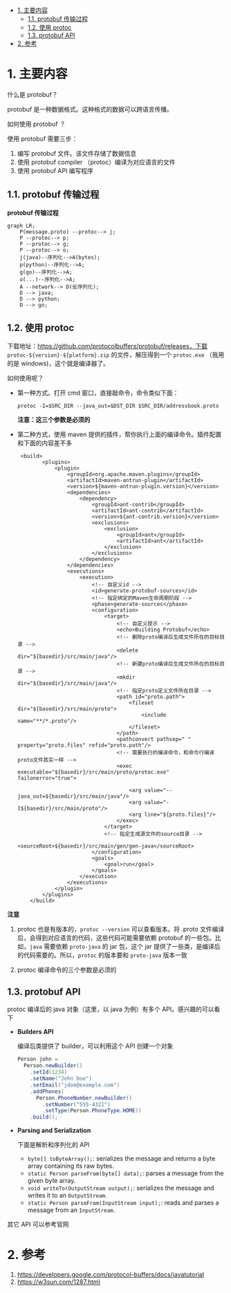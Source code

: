 
<!-- TOC -->

- [1. 主要内容](#1-%E4%B8%BB%E8%A6%81%E5%86%85%E5%AE%B9)
    - [1.1. protobuf 传输过程](#11-protobuf-%E4%BC%A0%E8%BE%93%E8%BF%87%E7%A8%8B)
    - [1.2. 使用 protoc](#12-%E4%BD%BF%E7%94%A8-protoc)
    - [1.3. protobuf API](#13-protobuf-api)
- [2. 参考](#2-%E5%8F%82%E8%80%83)

<!-- /TOC -->

# 1. 主要内容

什么是 protobuf？

protobuf 是一种数据格式。这种格式的数据可以跨语言传播。

如何使用 protobuf ？

使用 protobuf 需要三步：

1. 编写 protobuf 文件。该文件存储了数据信息
2. 使用 protobuf compiler （protoc）编译为对应语言的文件
3. 使用 protobuf API 编写程序



## 1.1. protobuf 传输过程



**protobuf 传输过程** 



```mermaid
graph LR;
	P(message.proto) --protoc--> j;
	P --protoc--> p;
	P --protoc--> g;
	P --protoc--> o;
    j(java)--序列化-->A(bytes);
    p(python)--序列化-->A;
    g(go)--序列化-->A;
    o(...)--序列化-->A;
    A --network--> D(反序列化);
    D --> java;
    D --> python;
    D --> go;
```





## 1.2. 使用 protoc

下载地址：https://github.com/protocolbuffers/protobuf/releases，下载 `protoc-${version}-${platform}.zip` 的文件，解压得到一个 `protoc.exe` （我用的是 windows)，这个就是编译器了。

如何使用呢？

- 第一种方式。打开 cmd 窗口，直接敲命令，命令类似下面：

  ```
  protoc -I=$SRC_DIR --java_out=$DST_DIR $SRC_DIR/addressbook.proto
  ```

  **注意：这三个参数是必须的**

- 第二种方式，使用 maven 提供的插件，帮你执行上面的编译命令。插件配置和下面的内容差不多

  ```
   <build>
          <plugins>
              <plugin>
                  <groupId>org.apache.maven.plugins</groupId>
                  <artifactId>maven-antrun-plugin</artifactId>
                  <version>${maven-antrun-plugin.version}</version>
                  <dependencies>
                      <dependency>
                          <groupId>ant-contrib</groupId>
                          <artifactId>ant-contrib</artifactId>
                          <version>${ant-contrib.version}</version>
                          <exclusions>
                              <exclusion>
                                  <groupId>ant</groupId>
                                  <artifactId>ant</artifactId>
                              </exclusion>
                          </exclusions>
                      </dependency>
                  </dependencies>
                  <executions>
                      <execution>
                          <!-- 自定义id -->
                          <id>generate-protobuf-sources</id>
                          <!-- 指定绑定的Maven生命周期阶段 -->
                          <phase>generate-sources</phase>
                          <configuration>
                              <target>
                                  <!-- 自定义提示 -->
                                  <echo>Building Protobuf</echo>
                                  <!-- 删除proto编译后生成文件所在的目标目录 -->
                                  <delete dir="${basedir}/src/main/java"/>
                                  <!-- 新建proto编译后生成文件所在的目标目录 -->
                                  <mkdir dir="${basedir}/src/main/java"/>
                                  <!-- 指定proto定义文件所在目录 -->
                                  <path id="proto.path">
                                      <fileset dir="${basedir}/src/main/proto">
                                          <include name="**/*.proto"/>
                                      </fileset>
                                  </path>
                                  <pathconvert pathsep=" " property="proto.files" refid="proto.path"/>
                                  <!-- 需要执行的编译命令，和命令行编译proto文件其实一样 -->
                                  <exec executable="${basedir}/src/main/proto/protoc.exe" failonerror="true">

                                      <arg value="--java_out=${basedir}/src/main/java"/>
                                      <arg value="-I${basedir}/src/main/proto"/>
                                      <arg line="${proto.files}"/>
                                  </exec>
                              </target>
                              <!-- 指定生成源文件的source目录 -->
                              <sourceRoot>${basedir}/src/main/gen/gen-java</sourceRoot>
                          </configuration>
                          <goals>
                              <goal>run</goal>
                          </goals>
                      </execution>
                  </executions>
              </plugin>
          </plugins>
      </build>
  ```



**注意**

1. protoc 也是有版本的，`protoc --version` 可以查看版本。将 .proto 文件编译后，会得到对应语言的代码，这些代码可能需要依赖 protobuf 的一些包。比如，`java` 需要依赖 `proto-java` 的 jar 包，这个 jar 提供了一些类，是编译后的代码需要的。所以，`protoc` 的版本要和 `proto-java` 版本一致

2. protoc 编译命令的三个参数是必须的

   



## 1.3. protobuf API



protoc 编译后的 java 对象（这里，以 java 为例）有多个 API。感兴趣的可以看下



- **Builders API**

  编译后类提供了 builder，可以利用这个 API 创建一个对象

  ```java
  Person john =
    Person.newBuilder()
      .setId(1234)
      .setName("John Doe")
      .setEmail("jdoe@example.com")
      .addPhones(
        Person.PhoneNumber.newBuilder()
          .setNumber("555-4321")
          .setType(Person.PhoneType.HOME))
      .build();
  ```

  

- **Parsing and Serialization**

  下面是解析和序列化的 API

  - `byte[] toByteArray();`: serializes the message and returns a byte array containing its raw bytes.
  - `static Person parseFrom(byte[] data);`: parses a message from the given byte array.
  - `void writeTo(OutputStream output);`: serializes the message and writes it to an `OutputStream`.
  - `static Person parseFrom(InputStream input);`: reads and parses a message from an `InputStream`.



其它 API 可以参考官网



# 2. 参考



1. https://developers.google.com/protocol-buffers/docs/javatutorial
2. https://w3sun.com/1287.html

